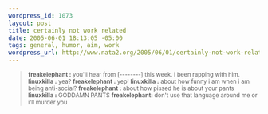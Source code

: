 ```yaml
--- 
wordpress_id: 1073
layout: post
title: certainly not work related
date: 2005-06-01 18:13:05 -05:00
tags: general, humor, aim, work
wordpress_url: http://www.nata2.org/2005/06/01/certainly-not-work-related/
---
```

<blockquote>
<small>
<strong>freakelephant :</strong> you'll hear from [--------]  this week. i been rapping with him.
<strong>linuxkilla :</strong> yea?
<strong>freakelephant : </strong>yep'
<strong>linuxkilla :</strong> about how funny i am when i am being anti-social?
<strong>freakelephant :</strong> about how pissed he is about your pants
<strong>linuxkilla :</strong> GODDAMN PANTS
<strong>freakelephant: </strong>don't use that language around me or i'll murder you
</small>
</blockquote>

